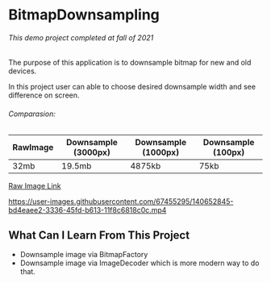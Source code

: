# BitmapDownsampling


###### This demo project completed at fall of 2021

The purpose of this application is to downsample bitmap for new and old devices.

In this project user can able to choose desired downsample width and see difference on screen.


###### Comparasion:

| RawImage      | Downsample (3000px) | Downsample (1000px) | Downsample (100px) | 
| ------------- | -------------       | -------------       | -------------      |
| 32mb          | 19.5mb              | 4875kb              | 75kb               |

[Raw Image Link](https://images7.alphacoders.com/671/671281.jpg)

https://user-images.githubusercontent.com/67455295/140652845-bd4eaee2-3336-45fd-b613-11f8c6818c0c.mp4

## What Can I Learn From This Project

- Downsample image via BitmapFactory
- Downsample image via ImageDecoder which is more modern way to do that.
